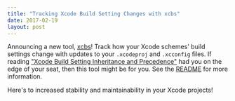 ```yaml
---
title: "Tracking Xcode Build Setting Changes with xcbs"
date: 2017-02-19
layout: post
---
```


Announcing a new tool, [xcbs](https://github.com/tworingsoft/xcbs)! Track how your Xcode schemes' build settings change with updates to your `.xcodeproj` and `.xcconfig` files. If reading ["Xcode Build Setting Inheritance and Precedence"](/blog/2017/01/28/xcode-build-setting-inheritance-and-precedence.html) had you on the edge of your seat, then this tool might be for you. See the [README](https://github.com/tworingsoft/xcbs/blob/master/README.md) for more information.

Here's to increased stability and maintainability in your Xcode projects!
